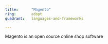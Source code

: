```yaml
---
title:      "Magento"
ring:       adopt
quadrant:   languages-and-frameworks

---
```


Magento is an open source online shop software